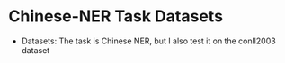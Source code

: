 # Chinese-NER Task Datasets

- Datasets: The task is Chinese NER, but I also test it on the conll2003 dataset 



